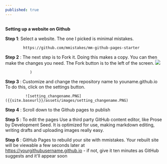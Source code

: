 ```yaml
---
published: true
---
```

##

**Setting up a website on Github**

**Step 1**: Select a website. The one I picked is minimal mistakes.

            https://github.com/mmistakes/mm-github-pages-starter

**Step 2** : The next step is to Fork it. Doing this makes a copy. You can then make the 
              changes you need. The Fork button is to the left of the screen.
              ![]({{site.baseurl}}/https://github.com/eshanis/eshanis.github.io/blob/master/assets/images/fork2.PNG)
          
               )
      
**Step 3** : Customize and change the repository name to youname.github.io
             To do this, click on the settings button.   
         
             ![setting_changename.PNG]({{site.baseurl}}/assets/images/setting_changename.PNG)

**Step 4** : Scroll down to the Github pages to publish
        
**Step 5** : To edit the pages Use a third party GitHub content editor, like Prose by Development Seed. 
             It is optimized for use, making markdown editing, writing drafts and uploading images really easy.   
          
**Step 6** : GitHub Pages to rebuild your site with mmistakes. Your rebuilt site will be viewable a 
             few seconds later at https://yourgithubusername.github.io - 
             if not, give it ten minutes as GitHub suggests and it'll appear soon
